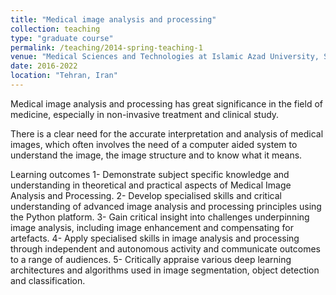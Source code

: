 ```yaml
---
title: "Medical image analysis and processing"
collection: teaching
type: "graduate course"
permalink: /teaching/2014-spring-teaching-1
venue: "Medical Sciences and Technologies at Islamic Azad University, Science and Research Branch"
date: 2016-2022
location: "Tehran, Iran"
---
```


Medical image analysis and processing has great significance in the field of medicine, especially in non-invasive treatment and clinical study.

There is a clear need for the accurate interpretation and analysis of medical images, which often involves the need of a computer aided system to understand the image, the image structure and to know what it means.

Learning outcomes
1- Demonstrate subject specific knowledge and understanding in theoretical and practical aspects of Medical Image Analysis and Processing.
2- Develop specialised skills and critical understanding of advanced image analysis and processing principles using the Python platform.
3- Gain critical insight into challenges underpinning image analysis, including image enhancement and compensating for artefacts.
4- Apply specialised skills in image analysis and processing through independent and autonomous activity and communicate outcomes to a range of audiences.
5- Critically appraise various deep learning architectures and algorithms used in image segmentation, object detection and classification.

